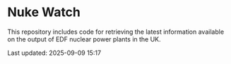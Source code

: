 # Nuke Watch

This repository includes code for retrieving the latest information available on the output of EDF nuclear power plants in the UK.

Last updated: 2025-09-09 15:17